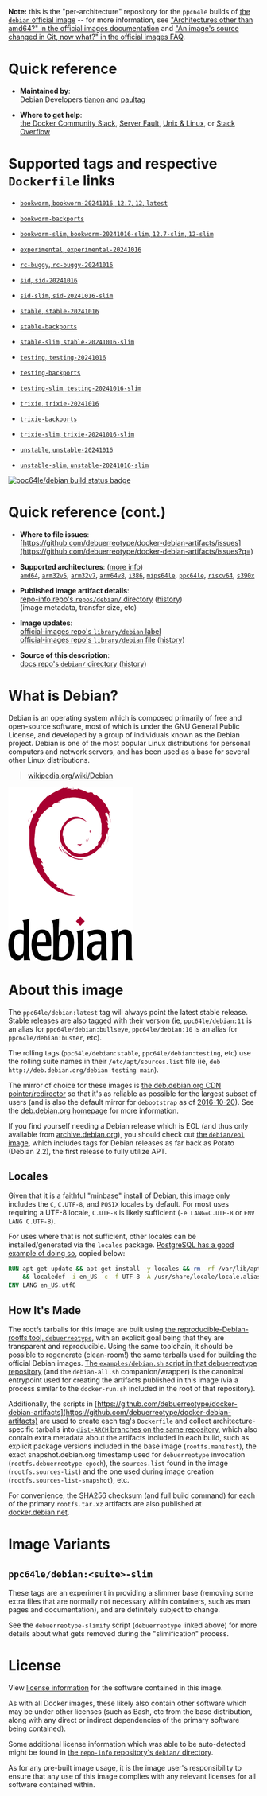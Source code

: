 <!--

********************************************************************************

WARNING:

    DO NOT EDIT "debian/README.md"

    IT IS AUTO-GENERATED

    (from the other files in "debian/" combined with a set of templates)

********************************************************************************

-->

**Note:** this is the "per-architecture" repository for the `ppc64le` builds of [the `debian` official image](https://hub.docker.com/_/debian) -- for more information, see ["Architectures other than amd64?" in the official images documentation](https://github.com/docker-library/official-images#architectures-other-than-amd64) and ["An image's source changed in Git, now what?" in the official images FAQ](https://github.com/docker-library/faq#an-images-source-changed-in-git-now-what).

# Quick reference

-	**Maintained by**:  
	Debian Developers [tianon](https://qa.debian.org/developer.php?login=tianon) and [paultag](https://qa.debian.org/developer.php?login=paultag)

-	**Where to get help**:  
	[the Docker Community Slack](https://dockr.ly/comm-slack), [Server Fault](https://serverfault.com/help/on-topic), [Unix & Linux](https://unix.stackexchange.com/help/on-topic), or [Stack Overflow](https://stackoverflow.com/help/on-topic)

# Supported tags and respective `Dockerfile` links

-	[`bookworm`, `bookworm-20241016`, `12.7`, `12`, `latest`](https://github.com/debuerreotype/docker-debian-artifacts/blob/e7f80edd804a60db52ec14fe0e7fb91c8ff7aa6c/bookworm/Dockerfile)

-	[`bookworm-backports`](https://github.com/debuerreotype/docker-debian-artifacts/blob/e7f80edd804a60db52ec14fe0e7fb91c8ff7aa6c/bookworm/backports/Dockerfile)

-	[`bookworm-slim`, `bookworm-20241016-slim`, `12.7-slim`, `12-slim`](https://github.com/debuerreotype/docker-debian-artifacts/blob/e7f80edd804a60db52ec14fe0e7fb91c8ff7aa6c/bookworm/slim/Dockerfile)

-	[`experimental`, `experimental-20241016`](https://github.com/debuerreotype/docker-debian-artifacts/blob/e7f80edd804a60db52ec14fe0e7fb91c8ff7aa6c/experimental/Dockerfile)

-	[`rc-buggy`, `rc-buggy-20241016`](https://github.com/debuerreotype/docker-debian-artifacts/blob/e7f80edd804a60db52ec14fe0e7fb91c8ff7aa6c/rc-buggy/Dockerfile)

-	[`sid`, `sid-20241016`](https://github.com/debuerreotype/docker-debian-artifacts/blob/e7f80edd804a60db52ec14fe0e7fb91c8ff7aa6c/sid/Dockerfile)

-	[`sid-slim`, `sid-20241016-slim`](https://github.com/debuerreotype/docker-debian-artifacts/blob/e7f80edd804a60db52ec14fe0e7fb91c8ff7aa6c/sid/slim/Dockerfile)

-	[`stable`, `stable-20241016`](https://github.com/debuerreotype/docker-debian-artifacts/blob/e7f80edd804a60db52ec14fe0e7fb91c8ff7aa6c/stable/Dockerfile)

-	[`stable-backports`](https://github.com/debuerreotype/docker-debian-artifacts/blob/e7f80edd804a60db52ec14fe0e7fb91c8ff7aa6c/stable/backports/Dockerfile)

-	[`stable-slim`, `stable-20241016-slim`](https://github.com/debuerreotype/docker-debian-artifacts/blob/e7f80edd804a60db52ec14fe0e7fb91c8ff7aa6c/stable/slim/Dockerfile)

-	[`testing`, `testing-20241016`](https://github.com/debuerreotype/docker-debian-artifacts/blob/e7f80edd804a60db52ec14fe0e7fb91c8ff7aa6c/testing/Dockerfile)

-	[`testing-backports`](https://github.com/debuerreotype/docker-debian-artifacts/blob/e7f80edd804a60db52ec14fe0e7fb91c8ff7aa6c/testing/backports/Dockerfile)

-	[`testing-slim`, `testing-20241016-slim`](https://github.com/debuerreotype/docker-debian-artifacts/blob/e7f80edd804a60db52ec14fe0e7fb91c8ff7aa6c/testing/slim/Dockerfile)

-	[`trixie`, `trixie-20241016`](https://github.com/debuerreotype/docker-debian-artifacts/blob/e7f80edd804a60db52ec14fe0e7fb91c8ff7aa6c/trixie/Dockerfile)

-	[`trixie-backports`](https://github.com/debuerreotype/docker-debian-artifacts/blob/e7f80edd804a60db52ec14fe0e7fb91c8ff7aa6c/trixie/backports/Dockerfile)

-	[`trixie-slim`, `trixie-20241016-slim`](https://github.com/debuerreotype/docker-debian-artifacts/blob/e7f80edd804a60db52ec14fe0e7fb91c8ff7aa6c/trixie/slim/Dockerfile)

-	[`unstable`, `unstable-20241016`](https://github.com/debuerreotype/docker-debian-artifacts/blob/e7f80edd804a60db52ec14fe0e7fb91c8ff7aa6c/unstable/Dockerfile)

-	[`unstable-slim`, `unstable-20241016-slim`](https://github.com/debuerreotype/docker-debian-artifacts/blob/e7f80edd804a60db52ec14fe0e7fb91c8ff7aa6c/unstable/slim/Dockerfile)

[![ppc64le/debian build status badge](https://img.shields.io/jenkins/s/https/doi-janky.infosiftr.net/job/multiarch/job/ppc64le/job/debian.svg?label=ppc64le/debian%20%20build%20job)](https://doi-janky.infosiftr.net/job/multiarch/job/ppc64le/job/debian/)

# Quick reference (cont.)

-	**Where to file issues**:  
	[https://github.com/debuerreotype/docker-debian-artifacts/issues](https://github.com/debuerreotype/docker-debian-artifacts/issues?q=)

-	**Supported architectures**: ([more info](https://github.com/docker-library/official-images#architectures-other-than-amd64))  
	[`amd64`](https://hub.docker.com/r/amd64/debian/), [`arm32v5`](https://hub.docker.com/r/arm32v5/debian/), [`arm32v7`](https://hub.docker.com/r/arm32v7/debian/), [`arm64v8`](https://hub.docker.com/r/arm64v8/debian/), [`i386`](https://hub.docker.com/r/i386/debian/), [`mips64le`](https://hub.docker.com/r/mips64le/debian/), [`ppc64le`](https://hub.docker.com/r/ppc64le/debian/), [`riscv64`](https://hub.docker.com/r/riscv64/debian/), [`s390x`](https://hub.docker.com/r/s390x/debian/)

-	**Published image artifact details**:  
	[repo-info repo's `repos/debian/` directory](https://github.com/docker-library/repo-info/blob/master/repos/debian) ([history](https://github.com/docker-library/repo-info/commits/master/repos/debian))  
	(image metadata, transfer size, etc)

-	**Image updates**:  
	[official-images repo's `library/debian` label](https://github.com/docker-library/official-images/issues?q=label%3Alibrary%2Fdebian)  
	[official-images repo's `library/debian` file](https://github.com/docker-library/official-images/blob/master/library/debian) ([history](https://github.com/docker-library/official-images/commits/master/library/debian))

-	**Source of this description**:  
	[docs repo's `debian/` directory](https://github.com/docker-library/docs/tree/master/debian) ([history](https://github.com/docker-library/docs/commits/master/debian))

# What is Debian?

Debian is an operating system which is composed primarily of free and open-source software, most of which is under the GNU General Public License, and developed by a group of individuals known as the Debian project. Debian is one of the most popular Linux distributions for personal computers and network servers, and has been used as a base for several other Linux distributions.

> [wikipedia.org/wiki/Debian](https://en.wikipedia.org/wiki/Debian)

![logo](https://raw.githubusercontent.com/docker-library/docs/b449be7df57e9ed9086bb5821bfb5d6cdc5d67a4/debian/logo.png)

# About this image

The `ppc64le/debian:latest` tag will always point the latest stable release. Stable releases are also tagged with their version (ie, `ppc64le/debian:11` is an alias for `ppc64le/debian:bullseye`, `ppc64le/debian:10` is an alias for `ppc64le/debian:buster`, etc).

The rolling tags (`ppc64le/debian:stable`, `ppc64le/debian:testing`, etc) use the rolling suite names in their `/etc/apt/sources.list` file (ie, `deb http://deb.debian.org/debian testing main`).

The mirror of choice for these images is [the deb.debian.org CDN pointer/redirector](https://deb.debian.org) so that it's as reliable as possible for the largest subset of users (and is also the default mirror for `debootstrap` as of [2016-10-20](https://anonscm.debian.org/cgit/d-i/debootstrap.git/commit/?id=9e8bc60ad1ccf3a25ce7890526b70059f3e770de)). See the [deb.debian.org homepage](https://deb.debian.org) for more information.

If you find yourself needing a Debian release which is EOL (and thus only available from [archive.debian.org](http://archive.debian.org)), you should check out [the `debian/eol` image](https://hub.docker.com/r/debian/eol/), which includes tags for Debian releases as far back as Potato (Debian 2.2), the first release to fully utilize APT.

## Locales

Given that it is a faithful "minbase" install of Debian, this image only includes the `C`, `C.UTF-8`, and `POSIX` locales by default. For most uses requiring a UTF-8 locale, `C.UTF-8` is likely sufficient (`-e LANG=C.UTF-8` or `ENV LANG C.UTF-8`).

For uses where that is not sufficient, other locales can be installed/generated via the `locales` package. [PostgreSQL has a good example of doing so](https://github.com/docker-library/postgres/blob/69bc540ecfffecce72d49fa7e4a46680350037f9/9.6/Dockerfile#L21-L24), copied below:

```dockerfile
RUN apt-get update && apt-get install -y locales && rm -rf /var/lib/apt/lists/* \
	&& localedef -i en_US -c -f UTF-8 -A /usr/share/locale/locale.alias en_US.UTF-8
ENV LANG en_US.utf8
```

## How It's Made

The rootfs tarballs for this image are built using [the reproducible-Debian-rootfs tool, `debuerreotype`](https://github.com/debuerreotype/debuerreotype), with an explicit goal being that they are transparent and reproducible. Using the same toolchain, it should be possible to regenerate (clean-room!) the same tarballs used for building the official Debian images. [The `examples/debian.sh` script in that debuerreotype repository](https://github.com/debuerreotype/debuerreotype/blob/master/examples/debian.sh) (and the `debian-all.sh` companion/wrapper) is the canonical entrypoint used for creating the artifacts published in this image (via a process similar to the `docker-run.sh` included in the root of that repository).

Additionally, the scripts in [https://github.com/debuerreotype/docker-debian-artifacts](https://github.com/debuerreotype/docker-debian-artifacts) are used to create each tag's `Dockerfile` and collect architecture-specific tarballs into [`dist-ARCH` branches on the same repository](https://github.com/debuerreotype/docker-debian-artifacts/branches), which also contain extra metadata about the artifacts included in each build, such as explicit package versions included in the base image (`rootfs.manifest`), the exact snapshot.debian.org timestamp used for `debuerreotype` invocation (`rootfs.debuerreotype-epoch`), the `sources.list` found in the image (`rootfs.sources-list`) and the one used during image creation (`rootfs.sources-list-snapshot`), etc.

For convenience, the SHA256 checksum (and full build command) for each of the primary `rootfs.tar.xz` artifacts are also published at [docker.debian.net](https://docker.debian.net/).

# Image Variants

## `ppc64le/debian:<suite>-slim`

These tags are an experiment in providing a slimmer base (removing some extra files that are normally not necessary within containers, such as man pages and documentation), and are definitely subject to change.

See the `debuerreotype-slimify` script (`debuerreotype` linked above) for more details about what gets removed during the "slimification" process.

# License

View [license information](https://www.debian.org/social_contract#guidelines) for the software contained in this image.

As with all Docker images, these likely also contain other software which may be under other licenses (such as Bash, etc from the base distribution, along with any direct or indirect dependencies of the primary software being contained).

Some additional license information which was able to be auto-detected might be found in [the `repo-info` repository's `debian/` directory](https://github.com/docker-library/repo-info/tree/master/repos/debian).

As for any pre-built image usage, it is the image user's responsibility to ensure that any use of this image complies with any relevant licenses for all software contained within.
